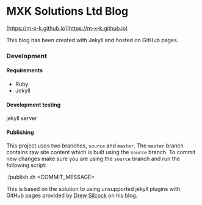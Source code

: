# MXK Solutions Ltd Blog

[https://m-x-k.github.io](https://m-x-k.github.io)

This blog has been created with Jekyll and hosted on GitHub pages.

### Development

#### Requirements

* Ruby
* Jekyll

#### Development testing

  jekyll server

#### Publishing

This project uses two branches, `source` and `master`. The `master` branch contains raw site content which is built using the `source` branch. To commit new changes make sure you are using the `source` branch and run the following script:

  ./publish.sh <COMMIT_MESSAGE>

>
This is based on the solution to using unsupported jekyll plugins with GitHub pages provided by [Drew Silcock](https://drewsilcock.co.uk/custom-jekyll-plugins) on his blog.
